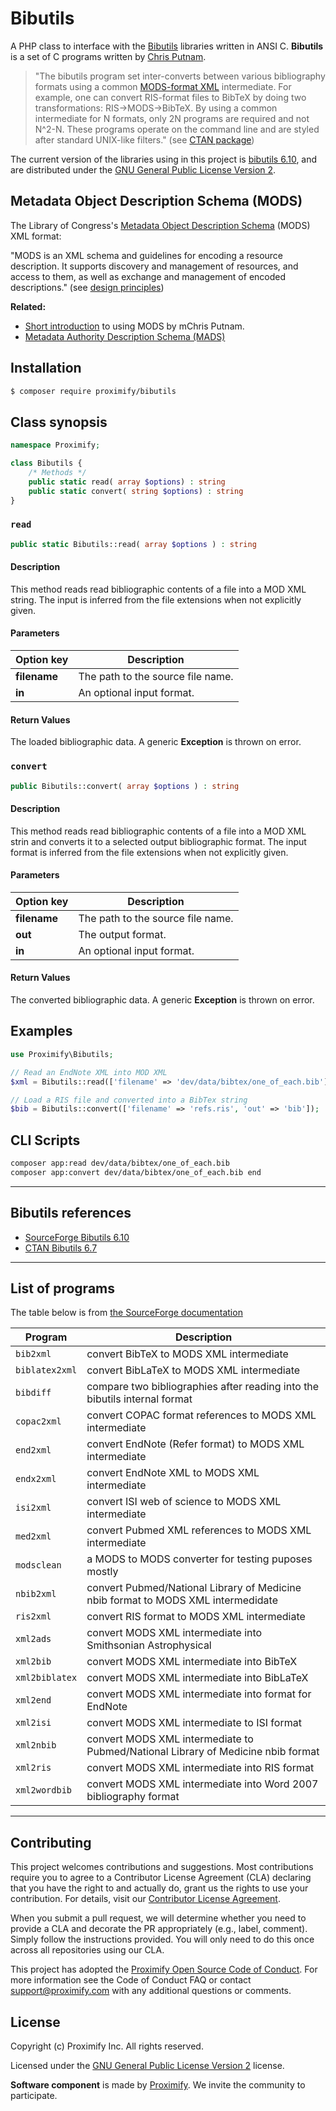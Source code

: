 # Bibutils

A PHP class to interface with the [Bibutils](https://sourceforge.net/p/bibutils/home/Bibutils/) libraries written in ANSI C. **Bibutils** is a set of C programs written by [Chris Putnam](https://ctan.org/author/putnam).

> "The bibutils program set inter-converts between various bibliography formats using a common [MODS-format XML](https://www.loc.gov/standards/mods/) intermediate. For example, one can convert RIS-format files to BibTeX by doing two transformations: RIS->MODS->BibTeX. By using a common intermediate for N formats, only 2N programs are required and not N^2-N. These programs operate on the command line and are styled after standard UNIX-like filters." (see [CTAN package](https://ctan.org/pkg/bibutils))

The current version of the libraries using in this project is [bibutils 6.10](https://sourceforge.net/projects/bibutils/files/), and are distributed under the [GNU General Public License Version 2](https://www.gnu.org/licenses/old-licenses/gpl-2.0.en.html).

## Metadata Object Description Schema (MODS)

The Library of Congress's [Metadata Object Description Schema](http://www.loc.gov/standards/mods/) (MODS) XML format:

"MODS is an XML schema and guidelines for encoding a resource description. It supports discovery and management of resources, and access to them, as well as exchange and management of encoded descriptions." (see [design principles](https://www.loc.gov/standards/mods/design-principles-mods-mads.html))

**Related:** 
- [Short introduction](http://sourceforge.net/p/bibutils/home/Working%20with%20MODS/) to using MODS by mChris Putnam.
- [Metadata Authority Description Schema (MADS)](https://www.loc.gov/standards/mods/design-principles-mods-mads.html)

## Installation

```bash
$ composer require proximify/bibutils
```

## Class synopsis

```php
namespace Proximify;

class Bibutils {
    /* Methods */
    public static read( array $options) : string
    public static convert( string $options) : string
}
```

### `read`

```php
public static Bibutils::read( array $options ) : string
```

#### Description

This method reads read bibliographic contents of a file into a MOD XML string.
The input is inferred from the file extensions when not explicitly given.

#### Parameters

| Option key   | Description                       |
| ------------ | --------------------------------- |
| **filename** | The path to the source file name. |
| **in**       | An optional input format.         |

#### Return Values

The loaded bibliographic data. A generic **Exception** is thrown on error.

### `convert`

```php
public Bibutils::convert( array $options ) : string
```

#### Description

This method reads read bibliographic contents of a file into a MOD XML strin and converts it to a selected output bibliographic format. The input format is inferred from the file extensions when not explicitly given.

#### Parameters

| Option key   | Description                       |
| ------------ | --------------------------------- |
| **filename** | The path to the source file name. |
| **out**      | The output format.                |
| **in**       | An optional input format.         |

#### Return Values

The converted bibliographic data. A generic **Exception** is thrown on error.

## Examples

```php
use Proximify\Bibutils;

// Read an EndNote XML into MOD XML
$xml = Bibutils::read(['filename' => 'dev/data/bibtex/one_of_each.bib']);

// Load a RIS file and converted into a BibTex string
$bib = Bibutils::convert(['filename' => 'refs.ris', 'out' => 'bib']);
```

## CLI Scripts

```bash
composer app:read dev/data/bibtex/one_of_each.bib
composer app:convert dev/data/bibtex/one_of_each.bib end
```

---

## Bibutils references

-   [SourceForge Bibutils 6.10](https://sourceforge.net/projects/bibutils/files/bibutils_6.10_src.tgz/download)
-   [CTAN Bibutils 6.7](http://mirrors.ctan.org/biblio/bibtex/utils/bibutils/bibutils_6.7_src.tgz)

---

## List of programs

The table below is from [the SourceForge documentation](https://sourceforge.net/p/bibutils/home/Bibutils/)

| Program  |  Description |
|---|---|
| `bib2xml`	| convert BibTeX to MODS XML intermediate | 
| `biblatex2xml`	| convert BibLaTeX to MODS XML intermediate| 
| `bibdiff`	| compare two bibliographies after reading into the bibutils internal format | 
| `copac2xml`	| convert COPAC format references to MODS XML intermediate| 
| `end2xml`	| convert EndNote (Refer format) to MODS XML intermediate| 
| `endx2xml`	| convert EndNote XML to MODS XML intermediate| 
| `isi2xml`	| convert ISI web of science to MODS XML intermediate| 
| `med2xml`	| convert Pubmed XML references to MODS XML intermediate| 
| `modsclean`	| a MODS to MODS converter for testing puposes mostly| 
| `nbib2xml`	| convert Pubmed/National Library of Medicine nbib format to MODS XML intermedidate| 
| `ris2xml`	| convert RIS format to MODS XML intermediate| 
| `xml2ads`	| convert MODS XML intermediate into Smithsonian Astrophysical | Observatory (SAO)/National Aeronautics and Space Administration (NASA) Astrophyics Data System or ADS reference format (converter submitted by Richard Mathar)| 
| `xml2bib`	| convert MODS XML intermediate into BibTeX| 
| `xml2biblatex`	| convert MODS XML intermediate into BibLaTeX| 
| `xml2end`	| convert MODS XML intermediate into format for EndNote| 
| `xml2isi`	| convert MODS XML intermediate to ISI format| 
| `xml2nbib`	| convert MODS XML intermediate to Pubmed/National Library of Medicine nbib format| 
| `xml2ris`	| convert MODS XML intermediate into RIS format| 
| `xml2wordbib` |	convert MODS XML intermediate into Word 2007 bibliography format| 

---

## Contributing

This project welcomes contributions and suggestions. Most contributions require you to agree to a Contributor License Agreement (CLA) declaring that you have the right to and actually do, grant us the rights to use your contribution. For details, visit our [Contributor License Agreement](https://github.com/Proximify/community/blob/master/docs/proximify-contribution-license-agreement.pdf).

When you submit a pull request, we will determine whether you need to provide a CLA and decorate the PR appropriately (e.g., label, comment). Simply follow the instructions provided. You will only need to do this once across all repositories using our CLA.

This project has adopted the [Proximify Open Source Code of Conduct](https://github.com/Proximify/community/blob/master/docs/code_of_conduct.md). For more information see the Code of Conduct FAQ or contact support@proximify.com with any additional questions or comments.

## License

Copyright (c) Proximify Inc. All rights reserved.

Licensed under the [GNU General Public License Version 2](https://www.gnu.org/licenses/old-licenses/gpl-2.0.en.html) license.

**Software component** is made by [Proximify](https://proximify.com). We invite the community to participate.
